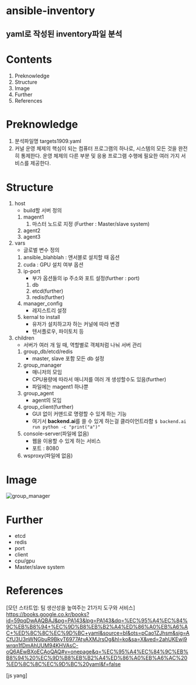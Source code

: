 

ansible-inventory
=========

yaml로 작성된 inventory파일 분석 
---------


# Contents  
1. Preknowledge  
2. Structure
3. Image
4. Further
5. References

# Preknowledge
1. 분석파일명
targets1909.yaml
2. 커널
운영 체제의 핵심이 되는 컴퓨터 프로그램의 하나로, 시스템의 모든 것을 완전히 통제한다. 운영 체제의 다른 부분 및 응용 프로그램 수행에 필요한 여러 가지 서비스를 제공한다.

# Structure
1. host
    - build할 서버 정의
    1. magent1
        1. 마스터 노드로 지정 (Further : Master/slave system)
    2. agent2
    3. agent3
2. vars
    - 글로벌 변수 정의
    1. ansible_blahblah : 앤서블로 설치할 때 옵션
    2. cuda : GPU 설치 여부 옵션
    3. ip-port
        - 부가 옵션들의 ip 주소와 포트 설정(further : port)
        1. db
        2. etcd(further)
        3. redis(further)
    4. manager_config
        - 레지스트리 설정
    5. kernal to install
        - 유저가 설치하고자 하는 커널에 따라 변경
        - 텐서플로우, 파이토치 등
3. children
    - 서버가 여러 개 일 때, 역할별로 객체처럼 나눠 서버 관리
    1. group_db/etcd/redis
        - master, slave 포함 모든 db 설정
    2. group_manager
        - 매니저의 모임
        - CPU용량에 따라서 매니저를 여러 개 생성할수도 있음(further)
        - 파일에는 magent1 하나뿐
    3. group_agent
        - agent의 모임
    4. group_client(further)
        - GUI 없이 커맨드로 명령할 수 있게 하는 기능
        - 여기서 **backend.ai**를 쓸 수 있게 하는걸 클라이언트라함
        `$ backend.ai run python -c "print("a")"`
    5. console-server(파일에 없음)
        - 웹을 이용할 수 있게 하는 서비스
        - 포트 : 8080
    6. wsproxy(파일에 없음)

# Image
![group_manager](structure_of_servers_example.heic)

# Further
- etcd
- redis
- port
- client
- cpu/gpu
- Master/slave system

# References
[모던 스타트업: 팀 생산성을 높여주는 21가지 도구와 서비스]  
https://books.google.co.kr/books?id=59pqDwAAQBAJ&pg=PA143&lpg=PA143&dq=%EC%95%A4%EC%84%9C%EB%B8%94+%EC%9D%B8%EB%B2%A4%ED%86%A0%EB%A6%AC+%ED%8C%8C%EC%9D%BC+yaml&source=bl&ots=pCao1ZJhsm&sig=ACfU3U3nWNGbuR9BkyT6977AtyAXMJrsOg&hl=ko&sa=X&ved=2ahUKEwj9wrqn1fDmAhUUM94KHVAsC-oQ6AEwBXoECAoQAQ#v=onepage&q=%EC%95%A4%EC%84%9C%EB%B8%94%20%EC%9D%B8%EB%B2%A4%ED%86%A0%EB%A6%AC%20%ED%8C%8C%EC%9D%BC%20yaml&f=false

[js yang]
